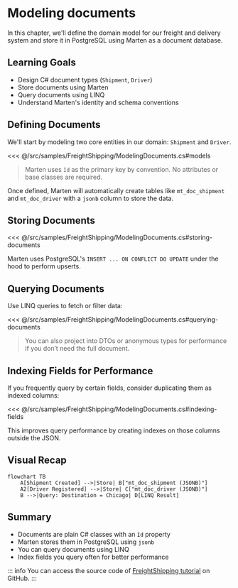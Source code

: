 # Modeling documents

In this chapter, we'll define the domain model for our freight and delivery system and store it in PostgreSQL using Marten as a document database.

## Learning Goals

- Design C# document types (`Shipment`, `Driver`)
- Store documents using Marten
- Query documents using LINQ
- Understand Marten's identity and schema conventions

## Defining Documents

We'll start by modeling two core entities in our domain: `Shipment` and `Driver`.

<<< @/src/samples/FreightShipping/ModelingDocuments.cs#models

> Marten uses `Id` as the primary key by convention. No attributes or base classes are required.

Once defined, Marten will automatically create tables like `mt_doc_shipment` and `mt_doc_driver` with a `jsonb` column to store the data.

## Storing Documents

<<< @/src/samples/FreightShipping/ModelingDocuments.cs#storing-documents

Marten uses PostgreSQL's `INSERT ... ON CONFLICT DO UPDATE` under the hood to perform upserts.

## Querying Documents

Use LINQ queries to fetch or filter data:

<<< @/src/samples/FreightShipping/ModelingDocuments.cs#querying-documents

> You can also project into DTOs or anonymous types for performance if you don’t need the full document.

## Indexing Fields for Performance

If you frequently query by certain fields, consider duplicating them as indexed columns:

<<< @/src/samples/FreightShipping/ModelingDocuments.cs#indexing-fields

This improves query performance by creating indexes on those columns outside the JSON.

## Visual Recap

```mermaid
flowchart TB
    A[Shipment Created] -->|Store| B["mt_doc_shipment (JSONB)"]
    A2[Driver Registered] -->|Store| C["mt_doc_driver (JSONB)"]
    B -->|Query: Destination = Chicago| D[LINQ Result]
```

## Summary

- Documents are plain C# classes with an `Id` property
- Marten stores them in PostgreSQL using `jsonb`
- You can query documents using LINQ
- Index fields you query often for better performance

::: info
You can access the source code of [FreightShipping tutorial](https://github.com/JasperFx/marten/tree/cfff44de42b099f4a795dbb240c53fc4d2cb1a95/docs/src/samples/FreightShipping) on GitHub.
:::
